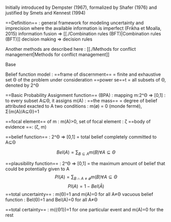 Initially introduced by Dempster (1967), formalized by Shafer (1976) and justified by Smets and Kennest (1994)

==Definition== : general framework for modeling uncertainty and imprecision where the available information is imperfect (Frikha et Moalla, 2015)
information fusion => [[./Combination rules (BFT)|Combination rules (BFT)]]
decision making => decision rules

Another methods are described here : [[./Methods for conflict management|Methods for conflict management]]

Base

Belief function model : 
==frame of discernment==  = finite and exhaustive set Θ of the problem under consideration
==power se==t = all subsets of Θ, denoted by 2^Θ

==Basic Probability Assignment function== (BPA) : mapping m:2^Θ => [0,1] : to every subset A⊆Θ, it assigns m(A) : ==the mass== = degree of belief attributed exacted to A
two conditions : m(ø) = 0 (monde fermé), Σ{m(A)/A⊆Θ}=1

==focal element== of m : m(A)>0, set of focal element : ζ
==body of evidence ==: (ζ, m)

==belief function== : 2^Θ => [0,1] = total belief completely committed to A⊆Θ  

$$ Bel(A)=\sum_{B⊆A}m(B) \forall A \subseteq \Theta$$

==plausibility function== : 2^Θ => [0,1] = the maximum amount of belief that could be potentially given to A
$$ Pl(A)=\sum_{ B∩A ≠ ø}m(B) \forall A \subseteq \Theta$$
$$ Pl(A)=1-Bel(\bar A)$$
==total uncertainty== : m(Θ)=1 and m(A)=0 for all A≠Θ
vacuous belief function : Bel(Θ)=1 and Bel(A)=0 for all A≠Θ

==total certainty== : m({Θ1})=1 for one particular event and m(A)=0 for the rest